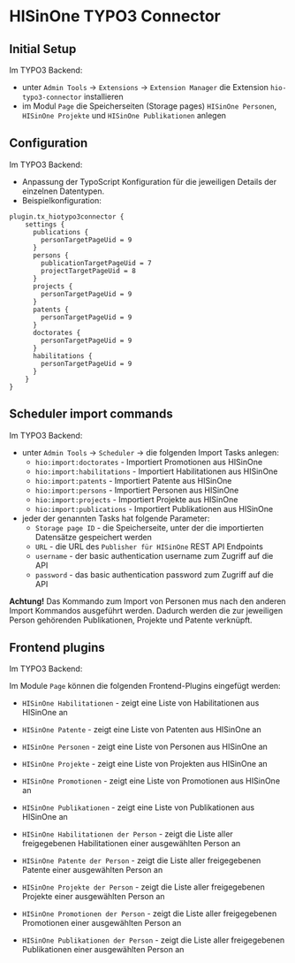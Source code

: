 # HISinOne TYPO3 Connector

## Initial Setup

Im TYPO3 Backend:
* unter `Admin Tools` -> `Extensions` -> `Extension Manager` die Extension `hio-typo3-connector` installieren
* im Modul `Page` die Speicherseiten (Storage pages) `HISinOne Personen`, `HISinOne Projekte` und `HISinOne Publikationen` anlegen

## Configuration

Im TYPO3 Backend:
* Anpassung der TypoScript Konfiguration für die jeweiligen Details der einzelnen Datentypen.
* Beispielkonfiguration:

```
plugin.tx_hiotypo3connector {
    settings {
      publications {
        personTargetPageUid = 9
      }
      persons {
        publicationTargetPageUid = 7
        projectTargetPageUid = 8
      }
      projects {
        personTargetPageUid = 9
      }
      patents {
        personTargetPageUid = 9
      }
      doctorates {
        personTargetPageUid = 9
      }
      habilitations {
        personTargetPageUid = 9
      }
    }
}
```

## Scheduler import commands

Im TYPO3 Backend:
* unter `Admin Tools` -> `Scheduler` -> die folgenden Import Tasks anlegen:
  * `hio:import:doctorates` - Importiert Promotionen aus HISinOne
  * `hio:import:habilitations` - Importiert Habilitationen aus HISinOne
  * `hio:import:patents` - Importiert Patente aus HISinOne
  * `hio:import:persons` - Importiert Personen aus HISinOne
  * `hio:import:projects` - Importiert Projekte aus HISinOne
  * `hio:import:publications` - Importiert Publikationen aus HISinOne
* jeder der genannten Tasks hat folgende Parameter:
  * `Storage page ID` - die Speicherseite, unter der die importierten Datensätze gespeichert werden
  * `URL` - die URL des `Publisher für HISinOne` REST API Endpoints
  * `username` - der basic authentication username zum Zugriff auf die API
  * `password` - das basic authentication password zum Zugriff auf die API

**Achtung!** Das Kommando zum Import von Personen mus nach den anderen Import Kommandos ausgeführt werden.
Dadurch werden die zur jeweiligen Person gehörenden Publikationen, Projekte und Patente verknüpft.

## Frontend plugins

Im TYPO3 Backend:

Im Module `Page` können die folgenden Frontend-Plugins eingefügt werden:

  * `HISinOne Habilitationen` - zeigt eine Liste von Habilitationen aus HISinOne an
  * `HISinOne Patente` - zeigt eine Liste von Patenten aus HISinOne an
  * `HISinOne Personen` - zeigt eine Liste von Personen aus HISinOne an
  * `HISinOne Projekte` - zeigt eine Liste von Projekten aus HISinOne an
  * `HISinOne Promotionen` - zeigt eine Liste von Promotionen aus HISinOne an
  * `HISinOne Publikationen` - zeigt eine Liste von Publikationen aus HISinOne an


  * `HISinOne Habilitationen der Person` - zeigt die Liste aller freigegebenen Habilitationen einer ausgewählten Person an
  * `HISinOne Patente der Person` - zeigt die Liste aller freigegebenen Patente einer ausgewählten Person an
  * `HISinOne Projekte der Person` - zeigt die Liste aller freigegebenen Projekte einer ausgewählten Person an
  * `HISinOne Promotionen der Person` - zeigt die Liste aller freigegebenen Promotionen einer ausgewählten Person an
  * `HISinOne Publikationen der Person` - zeigt die Liste aller freigegebenen Publikationen einer ausgewählten Person an

